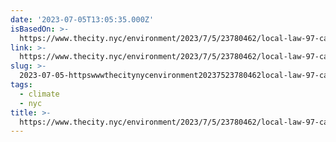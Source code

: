 ```yaml
---
date: '2023-07-05T13:05:35.000Z'
isBasedOn: >-
  https://www.thecity.nyc/environment/2023/7/5/23780462/local-law-97-carbon-emissions-retrofit-buildings
link: >-
  https://www.thecity.nyc/environment/2023/7/5/23780462/local-law-97-carbon-emissions-retrofit-buildings
slug: >-
  2023-07-05-httpswwwthecitynycenvironment20237523780462local-law-97-carbon-emissions-retrofit-buildings
tags:
  - climate
  - nyc
title: >-
  https://www.thecity.nyc/environment/2023/7/5/23780462/local-law-97-carbon-emissions-retrofit-buildings
---
```


